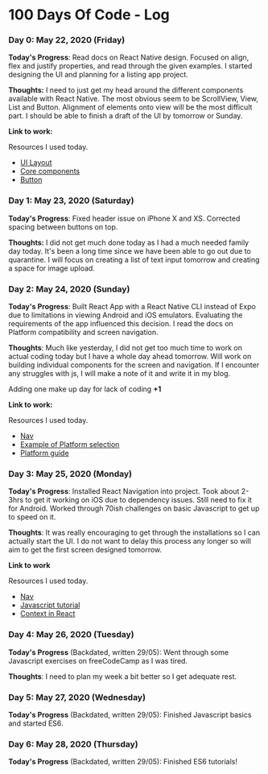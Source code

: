 # 100 Days Of Code - Log

### Day 0: May 22, 2020 (Friday)

**Today's Progress**: Read docs on React Native design. Focused on align, flex and justify properties, and read through the given examples. I started designing the UI and planning for a listing app project.

**Thoughts:** I need to just get my head around the different components available with React Native. The most obvious seem to be ScrollView, View, List and Button. Alignment of elements onto view will be the most difficult part. I should be able to finish a draft of the UI by tomorrow or Sunday. 

**Link to work:** 

Resources I used today.

- [UI Layout](https://reactnative.dev/docs/flexbox)
- [Core components](https://reactnative.dev/docs/intro-react-native-components#native-components)
- [Button](https://reactnative.dev/docs/button)

### Day 1: May 23, 2020 (Saturday)

**Today's Progress**: Fixed header issue on iPhone X and XS. Corrected spacing between buttons on top.

**Thoughts:** I did not get much done today as I had a much needed family day today. It's been a long time since we have been able to go out due to quarantine. I will focus on creating a list of text input tomorrow and creating a space for image upload.

### Day 2: May 24, 2020 (Sunday)

**Today's Progress**: Built React App with a React Native CLI instead of Expo due to limitations in viewing Android and iOS emulators. Evaluating the requirements of the app influenced this decision. I read the docs on Platform compatibility and screen navigation.

**Thoughts**: Much like yesterday, I did not get too much time to work on actual coding today but I have a whole day ahead tomorrow. Will work on building individual components for the screen and navigation. If I encounter any struggles with js, I will make a note of it and write it in my blog.

Adding one make up day for lack of coding **+1**

**Link to work:** 

Resources I used today.

- [Nav](https://reactnative.dev/docs/navigation)
- [Example of Platform selection](https://github.com/facebook/react-native/blob/master/Libraries/NewAppScreen/components/DebugInstructions.js)
- [Platform guide](https://reactnative.dev/docs/platform-specific-code)

### Day 3: May 25, 2020 (Monday)

**Today's Progress**: Installed React Navigation into project. Took about 2-3hrs to get it working on iOS due to dependency issues. Still need to fix it for Android. Worked through 70ish challenges on basic Javascript to get up to speed on it.

**Thoughts**: It was really encouraging to get through the installations so I can actually start the UI. I do not want to delay this process any longer so will aim to get the first screen designed tomorrow.

**Link to work**

Resources I used today.

- [Nav](https://reactnative.dev/docs/navigation)
- [Javascript tutorial](https://www.freecodecamp.org/learn)
- [Context in React](https://reactjs.org/docs/context.html)

### Day 4: May 26, 2020 (Tuesday)

**Today's Progress** (Backdated, written 29/05): Went through some Javascript exercises on freeCodeCamp as I was tired.

**Thoughts**: I need to plan my week a bit better so I get adequate rest.

### Day 5: May 27, 2020 (Wednesday)

**Today's Progress** (Backdated, written 29/05): Finished Javascript basics and started ES6.

### Day 6: May 28, 2020 (Thursday)

**Today's Progress** (Backdated, written 29/05): Finished ES6 tutorials!
 

